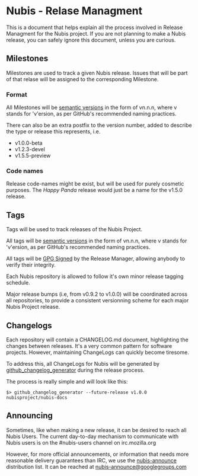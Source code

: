 # Nubis - Relase Managment

This is a document that helps explain all the process involved in Release Managment for the Nubis project. If you are not planning to make a Nubis release, you can safely ignore this document, unless you are curious.

## Milestones

Milestones are used to track a given Nubis release. Issues that will be part of that relase will be assigned to the corresponding Milestone.

### Format

All Milestones will be [semantic versions](http://semver.org/) in the form of vn.n.n, where v stands for 'v'ersion, as per GitHub's recommended naming practices.

There can also be an extra postfix to the version number, added to describe the type or release this represents, i.e.

 * v1.0.0-beta
 * v1.2.3-devel
 * v1.5.5-preview

 ### Code names

 Release code-names might be exist, but will be used for purely cosmetic purposes. The *Happy Panda* release would just be a name for the v1.5.0 release.

## Tags

Tags will be used to track releases of the Nubis Project.

All tags will be [semantic versions](http://semver.org/) in the form of vn.n.n, where v stands for 'v'ersion, as per GitHub's recommended naming practices.

All tags will be [GPG Signed](https://git-scm.com/book/tr/v2/Git-Tools-Signing-Your-Work) by the Release Manager, allowing anybody to verify their integrity.

Each Nubis repository is allowed to follow it's own minor release tagging schedule.

Major release bumps (i.e, from v0.9.2 to v1.0.0) will be coordinated across all repositories, to provide a consistent versionning scheme for each major Nubis Project release.

## Changelogs

Each repository will contain a CHANGELOG.md document, highlighting the changes between releases. It's a very common pattern
for software projects. However, maintaining ChangeLogs can quickly become tiresome.

To address this, all ChangeLogs for Nubis will be generated by [github_changelog_generator](https://github.com/skywinder/github-changelog-generator) during the release process.

The process is really simple and will look like this:

    $> github_changelog_generator --future-release v1.0.0 nubisproject/nubis-docs

## Announcing

Sometimes, like when making a new release, it can be desired to reach all Nubis Users. The current day-to-day mechanism to communicate with Nubis users is on the #nubis-users channel on irc.mozilla.org

However, for more official announcements, or information that needs more reasonable delivery guarantees than IRC, we use the [nubis-announce](https://groups.google.com/d/forum/nubis-announce) distribution list. It can be reached at [nubis-announce@googlegroups.com](nubis-announce@googlegroups.com)
